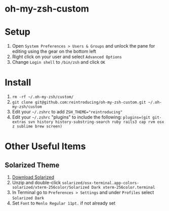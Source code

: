 oh-my-zsh-custom
================

# Setup
1. Open `System Preferences > Users & Groups` and unlock the pane for editing using the gear on the bottom left
1. Right click on your user and select `Advanced Options`
1. Change `Login shell` to `/bin/zsh` and click `OK`

# Install
1. `rm -rf ~/.oh-my-zsh/custom/`
1. `git clone git@github.com:reintroducing/oh-my-zsh-custom.git ~/.oh-my-zsh/custom`
1. Edit your `~/.zshrc` to add `ZSH_THEME="reintroducing"`
1. Edit your `~/.zshrc` "plugins" to include the following: `plugins=(git git-extras svn history history-substring-search ruby rails3 cap rvm osx z sublime brew screen)`

# Other Useful Items

## Solarized Theme
1. [Download Solarized](http://ethanschoonover.com/solarized)
1. Unzip and double-click `solarized/osx-terminal.app-colors-solarized/xterm-256color/Solarized Dark xterm-256color.terminal`
1. In Terminal go to `Preferences > Settings` and under `Profiles` select `Solarized Dark`
1. Set `Font` to `Menlo Regular 11pt.` if not already set